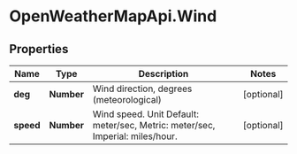 # OpenWeatherMapApi.Wind

## Properties
Name | Type | Description | Notes
------------ | ------------- | ------------- | -------------
**deg** | **Number** | Wind direction, degrees (meteorological) | [optional] 
**speed** | **Number** | Wind speed. Unit Default: meter/sec, Metric: meter/sec, Imperial: miles/hour. | [optional] 


